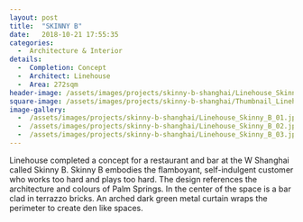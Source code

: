 ```yaml
---
layout: post
title:  "SKINNY B"
date:   2018-10-21 17:55:35
categories:
  -  Architecture & Interior
details:
  -  Completion: Concept
  -  Architect: Linehouse
  -  Area: 272sqm
header-image: /assets/images/projects/skinny-b-shanghai/Linehouse_Skinny_B_01.jpg
square-image: /assets/images/projects/skinny-b-shanghai/Thumbnail_Linehouse_Skinny_B_02.jpg
image-gallery:
  -  /assets/images/projects/skinny-b-shanghai/Linehouse_Skinny_B_01.jpg
  -  /assets/images/projects/skinny-b-shanghai/Linehouse_Skinny_B_02.jpg
  -  /assets/images/projects/skinny-b-shanghai/Linehouse_Skinny_B_03.jpg
---
```

Linehouse completed a concept for a restaurant and bar at the W Shanghai called Skinny B. Skinny B embodies the flamboyant, self-indulgent customer who works too hard and plays too hard. The design references the architecture and colours of Palm Springs. In the center of the space is a bar clad in terrazzo bricks. An arched dark green metal curtain wraps the perimeter to create den like spaces.